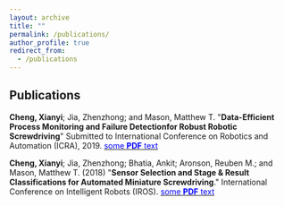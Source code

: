 ```yaml
---
layout: archive
title: ""
permalink: /publications/
author_profile: true
redirect_from:
  - /publications
---
```


Publications
-----

**Cheng, Xianyi**; Jia, Zhenzhong; and Mason, Matthew T. "**Data-Efficient  Process  Monitoring  and  Failure  Detectionfor  Robust  Robotic  Screwdriving**" Submitted to International Conference on Robotics and Automation (ICRA), 2019. [<span style="color:blue">some **__PDF__** text</span>](https://captaincabbage.github.io/files/cheng_icra19.pdf)

**Cheng, Xianyi**; Jia, Zhenzhong; Bhatia, Ankit; Aronson, Reuben M.; and Mason, Matthew T. (2018) "**Sensor Selection and Stage & Result Classifications for Automated Miniature Screwdriving**." International Conference on Intelligent Robots (IROS). [<span style="color:blue">some **__PDF__** text</span>](https://captaincabbage.github.io/files/cheng_iros18.pdf)
